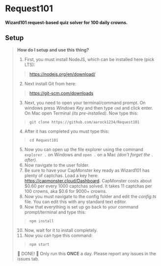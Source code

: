 # Request101

#### Wizard101 request-based quiz solver for 100 daily crowns.

## Setup

> **How do I setup and use this thing?**
> 
> 1. First, you must install NodeJS, which can be installed here (pick LTS):
>> https://nodejs.org/en/download/
>
> 2. Next install Git from here:
>> https://git-scm.com/downloads
>
> 3. Next, you need to open your terminal/command prompt. On windows press *Windows Key* and then type `cmd` and click enter. On Mac open Terminal *(its pre-installed)*. Now type this:
>> `git clone https://github.com/aarock1234/Request101`
>
> 4. After it has completed you must type this:
>> `cd Request101`
>
> 5. Now you can open up the file explorer using the command `explorer .` on Windows and `open .` on a Mac *(don't forget the `.` after)*.
> 6. Now navigate to the user folder.
> 7. Be sure to have your CapMonster key ready as Wizard101 has plenty of captchas. Load a key here: https://capmonster.cloud/Dashboard. CapMonster costs about $0.60 per every 1000 captchas solved. It takes 11 captchas per 100 crowns, aka $0.6 for 9000+ crowns.
> 8. Now you must navigate to the config folder and edit the *config.ts* file. You can edit this with any standard text editor. 
> 9. Now that everything is set up go back to your command prompt/terminal and type this:
>> `npm install`
>
> 10. Now, wait for it to install completely.
> 11. Now you can type this command:
>> `npm start`
>
> 🎉 DONE! 🥳 Only run this **ONCE** a day. Please report any issues in the issues tab.